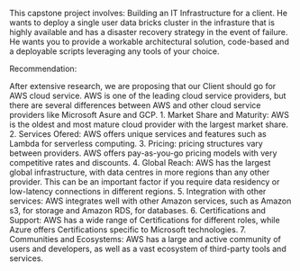 This capstone project involves:
Building an IT Infrastructure for a client.
He wants to deploy a single user data bricks cluster in the infrasture that is highly available and has a disaster recovery strategy in the event of failure.
He wants you to provide a workable architectural solution, code-based and a deployable scripts leveraging any tools of your choice.

Recommendation:

After extensive research, we are proposing that our Client should go for AWS cloud service. 
AWS is one of the leading cloud service providers, but there are several differences between AWS and other cloud service providers like Microsoft Asure and GCP.
1.⁠ ⁠Market Share and Maturity: AWS is the oldest and most mature cloud provider with the largest market share.
2.⁠ ⁠Services Ofered: AWS offers unique services and features such as Lambda for serverless computing.
3.⁠ ⁠Pricing: pricing structures vary between providers. AWS offers pay-as-you-go pricing models with very competitive rates and discounts. 
4.⁠ ⁠Global Reach: AWS has the largest global infrastructure, with data centres in more regions than any other provider. This can be an important factor if you require data residency or low-latency connections in different regions. 
5.⁠ ⁠Integration with other services: AWS integrates well with other Amazon services, such as Amazon s3, for storage and Amazon RDS, for databases. 
6.⁠ ⁠Certifications and Support: AWS has a wide range of Certifications for different roles, while Azure offers Certifications specific to Microsoft technologies. 
7.⁠ ⁠Communities and Ecosystems: AWS has a large and active community of users and developers, as well as a vast ecosystem of third-party tools and services.
